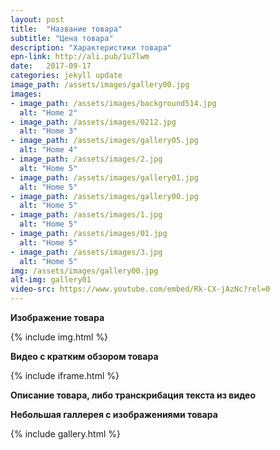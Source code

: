 ```yaml
---
layout: post
title:  "Название товара"
subtitle: "Цена товара"
description: "Характеристики товара"
epn-link: http://ali.pub/1u7lwm
date:   2017-09-17
categories: jekyll update
image_path: /assets/images/gallery00.jpg
images:
- image_path: /assets/images/background514.jpg
  alt: "Home 2"
- image_path: /assets/images/0212.jpg
  alt: "Home 3"
- image_path: /assets/images/gallery05.jpg
  alt: "Home 4"
- image_path: /assets/images/2.jpg
  alt: "Home 5"
- image_path: /assets/images/gallery01.jpg
  alt: "Home 5"
- image_path: /assets/images/gallery00.jpg
  alt: "Home 5"
- image_path: /assets/images/1.jpg
  alt: "Home 5"
- image_path: /assets/images/01.jpg
  alt: "Home 5"
- image_path: /assets/images/3.jpg
  alt: "Home 5"
img: /assets/images/gallery00.jpg
alt-img: gallery01
video-src: https://www.youtube.com/embed/Rk-CX-jAzNc?rel=0
---
```



**Изображение товара**

{% include img.html %}

**Видео с кратким обзором товара**

{% include iframe.html %}

**Описание товара, либо транскрибация текста из видео**

**Небольшая галлерея с изображениями товара**

{% include gallery.html %}